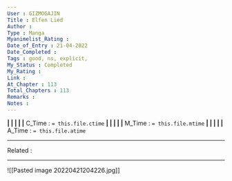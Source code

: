 ```yaml
---
User : GIZMOGAJIN
Title : Elfen Lied
Author : 
Type : Manga
Myanimelist_Rating : 
Date_of_Entry : 21-04-2022 
Date_Completed : 
Tags : good, ns, explicit, 
My_Status : Completed
My_Rating : 
Link : 
At_Chapter : 113
Total_Chapters : 113
Remarks : 
Notes : 
---
```


**|  |  |  |  |** C_Time : `= this.file.ctime` **|  |  |  |  |** M_Time : `= this.file.mtime` **|  |  |  |  |** A_Time : `= this.file.atime` 

---
Related : 

---
![[Pasted image 20220421204226.jpg]]